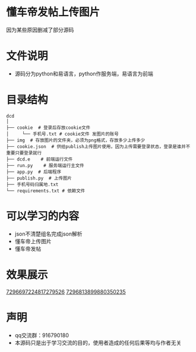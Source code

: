 # 懂车帝发帖上传图片
因为某些原因删减了部分源码

# 文件说明
- 源码分为python和易语言，python作服务端，易语言为前端

# 目录结构
```
dcd
│
├── cookie  # 登录后存放cookie文件
│     └── 手机号.txt # cookie文件 发图片的账号
├── img  # 存放图片的文件夹，必须为png格式，存放多少上传多少
├── cookie.json  # 供给publish上传图片使用，因为上传需要登录状态，登录是谁并不重要只要登录就行
├── dcd.e    # 前端运行文件
├── run.py    # 服务端运行主文件
├── app.py  # 后端程序
├── publish.py  # 上传图片
├── 手机号码归属地.txt
└── requirements.txt # 依赖文件
```
# 可以学习的内容
- json不清楚组名完成json解析
- 懂车帝上传图片
- 懂车帝发帖

# 效果展示
[7296697224817279526](https://api.dcarapi.com/motor/feoffline/ugcs/article.html?link_source=share&group_id=7296697224817279526)
[7296813899880350235](https://api.dcarapi.com/motor/feoffline/ugcs/article.html?link_source=share&group_id=7296813899880350235)

# 声明
- qq交流群：916790180
- 本源码只是出于学习交流的目的，使用者造成的任何后果等均与作者无关
